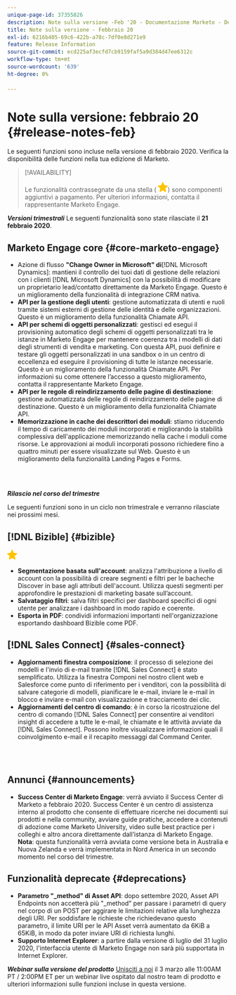 ```yaml
---
unique-page-id: 37355826
description: Note sulla versione -Feb '20 - Documentazione Marketo - Documentazione del prodotto
title: Note sulla versione - Febbraio 20
exl-id: 6216b405-69c6-422b-a78c-7df0e8d271e9
feature: Release Information
source-git-commit: ecd225af3ecfd7cb9159faf5a9d384d47ee6312c
workflow-type: tm+mt
source-wordcount: '639'
ht-degree: 0%

---
```


# Note sulla versione: febbraio 20 {#release-notes-feb}

Le seguenti funzioni sono incluse nella versione di febbraio 2020. Verifica la disponibilità delle funzioni nella tua edizione di Marketo.

>[!AVAILABILITY]
>
>Le funzionalità contrassegnate da una stella ( ![(stella)](assets/yellow-star.png)) sono componenti aggiuntivi a pagamento. Per ulteriori informazioni, contatta il rappresentante Marketo Engage.

**_Versioni trimestrali_** Le seguenti funzionalità sono state rilasciate il **21 febbraio 2020**.

## Marketo Engage core {#core-marketo-engage}

* Azione di flusso **&quot;Change Owner in Microsoft&quot; di**[!DNL Microsoft Dynamics]: mantieni il controllo dei tuoi dati di gestione delle relazioni con i clienti [!DNL Microsoft Dynamics] con la possibilità di modificare un proprietario lead/contatto direttamente da Marketo Engage. Questo è un miglioramento della funzionalità di integrazione CRM nativa.
* **API per la gestione degli utenti**: gestione automatizzata di utenti e ruoli tramite sistemi esterni di gestione delle identità e delle organizzazioni. Questo è un miglioramento della funzionalità Chiamate API.
* **API per schemi di oggetti personalizzati**: gestisci ed esegui il provisioning automatico degli schemi di oggetti personalizzati tra le istanze in Marketo Engage per mantenere coerenza tra i modelli di dati degli strumenti di vendita e marketing. Con questa API, puoi definire e testare gli oggetti personalizzati in una sandbox o in un centro di eccellenza ed eseguire il provisioning di tutte le istanze necessarie. Questo è un miglioramento della funzionalità Chiamate API. Per informazioni su come ottenere l’accesso a questo miglioramento, contatta il rappresentante Marketo Engage.
* **API per le regole di reindirizzamento delle pagine di destinazione**: gestione automatizzata delle regole di reindirizzamento delle pagine di destinazione. Questo è un miglioramento della funzionalità Chiamate API.
* **Memorizzazione in cache dei descrittori dei moduli**: stiamo riducendo il tempo di caricamento dei moduli incorporati e migliorando la stabilità complessiva dell&#39;applicazione memorizzando nella cache i moduli come risorse. Le approvazioni ai moduli incorporati possono richiedere fino a quattro minuti per essere visualizzate sul Web. Questo è un miglioramento della funzionalità Landing Pages e Forms.

<br> 

**_Rilascio nel corso del trimestre_**

Le seguenti funzioni sono in un ciclo non trimestrale e verranno rilasciate nei prossimi mesi.

## [!DNL Bizible] {#bizible}

![(stella)](assets/yellow-star.png)

* **Segmentazione basata sull&#39;account**: analizza l&#39;attribuzione a livello di account con la possibilità di creare segmenti e filtri per le bacheche Discover in base agli attributi dell&#39;account. Utilizza questi segmenti per approfondire le prestazioni di marketing basate sull’account.
* **Salvataggio filtri**: salva filtri specifici per dashboard specifici di ogni utente per analizzare i dashboard in modo rapido e coerente.
* **Esporta in PDF**: condividi informazioni importanti nell&#39;organizzazione esportando dashboard Bizible come PDF.

## [!DNL Sales Connect] {#sales-connect}

* **Aggiornamenti finestra composizione**: il processo di selezione dei modelli e l&#39;invio di e-mail tramite [!DNL Sales Connect] è stato semplificato. Utilizza la finestra Componi nel nostro client web e Salesforce come punto di riferimento per i venditori, con la possibilità di salvare categorie di modelli, pianificare le e-mail, inviare le e-mail in blocco e inviare e-mail con visualizzazione e tracciamento dei clic.
* **Aggiornamenti del centro di comando**: è in corso la ricostruzione del centro di comando [!DNL Sales Connect] per consentire ai venditori insight di accedere a tutte le e-mail, le chiamate e le attività avviate da [!DNL Sales Connect]. Possono inoltre visualizzare informazioni quali il coinvolgimento e-mail e il recapito messaggi dal Command Center.

<br> 

## Annunci {#announcements}

* **Success Center di Marketo Engage**: verrà avviato il Success Center di Marketo a febbraio 2020. Success Center è un centro di assistenza interno al prodotto che consente di effettuare ricerche nei documenti sui prodotti e nella community, avviare guide pratiche, accedere a contenuti di adozione come Marketo University, video sulle best practice per i colleghi e altro ancora direttamente dall’istanza di Marketo Engage. **Nota**: questa funzionalità verrà avviata come versione beta in Australia e Nuova Zelanda e verrà implementata in Nord America in un secondo momento nel corso del trimestre.

## Funzionalità deprecate {#deprecations}

* **Parametro &quot;_method&quot; di Asset API**: dopo settembre 2020, Asset API Endpoints non accetterà più &quot;_method&quot; per passare i parametri di query nel corpo di un POST per aggirare le limitazioni relative alla lunghezza degli URI. Per soddisfare le richieste che richiedevano questo parametro, il limite URI per le API Asset verrà aumentato da 6KiB a 65KiB, in modo da poter inviare URI di richiesta lunghi.
* **Supporto Internet Explorer**: a partire dalla versione di luglio del 31 luglio 2020, l&#39;interfaccia utente di Marketo Engage non sarà più supportata in Internet Explorer.

**_Webinar sulla versione del prodotto_** [Unisciti a noi](https://engage.marketo.com/Jan_Feb_20_Release_Webinar_Registration.html) il 3 marzo alle 11:00AM PT / 2:00PM ET per un webinar live ospitato dal nostro team di prodotto e ulteriori informazioni sulle funzioni incluse in questa versione.
